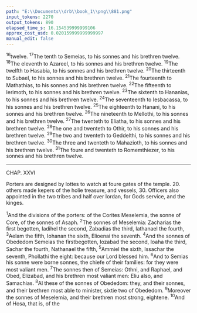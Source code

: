 ```yaml
---
path: "E:\\Documents\\drb\\book_1\\png\\881.png"
input_tokens: 2270
output_tokens: 890
elapsed_time_s: 16.154539999999106
approx_cost_usd: 0.020159999999999997
manual_edit: false
---
```

<sup>16</sup>twelve. <sup>17</sup>The tenth to Semeias, to his sonnes and his brethren twelve. <sup>18</sup>The eleventh to Azareel, to his sonnes and his brethren twelve. <sup>19</sup>The twelfth to Hasabia, to his sonnes and his brethren twelve. <sup>20</sup>The thirteenth to Subael, to his sonnes and his brethren twelve. <sup>21</sup>The fourteenth to Mathathias, to his sonnes and his brethren twelve. <sup>22</sup>The fifteenth to Ierimoth, to his sonnes and his brethren twelve. <sup>23</sup>The sixtenth to Hananias, to his sonnes and his brethren twelve. <sup>24</sup>The seventeenth to Iesbacassa, to his sonnes and his brethren twelve. <sup>25</sup>The eighteenth to Hanani, to his sonnes and his brethren twelve. <sup>26</sup>The nineteenth to Mellothi, to his sonnes and his brethren twelve. <sup>27</sup>The twenteth to Eliatha, to his sonnes and his brethren twelve. <sup>28</sup>The one and twenteth to Othir, to his sonnes and his brethren twelve. <sup>29</sup>The two and twenteth to Geddelthi, to his sonnes and his brethren twelve. <sup>30</sup>The three and twenteth to Mahazioth, to his sonnes and his brethren twelve. <sup>31</sup>The foure and twenteth to Romemthiezer, to his sonnes and his brethren twelve.

<hr>

CHAP. XXVI

<aside>Porters are designed by lottes to watch at foure gates of the temple. 20. others made kepers of the holie treasure, and vessels, 30. Officers also appointed in the two tribes and half over Iordan, for Gods service, and the kinges.</aside>

<sup>1</sup>And the divisions of the porters: of the Corites Meselemia, the sonne of Core, of the sonnes of Asaph. <sup>2</sup>The sonnes of Meselemia: Zacharias the first begotten, Iadihel the second, Zabadias the third, Iathanael the fourth, <sup>3</sup>Aelam the fifth, Iohanan the sixth, Elioenai the seventh. <sup>4</sup>And the sonnes of Obededom Semeias the firstbegotten, Iozabad the second, Ioaha the third, Sachar the fourth, Nathanael the fifth, <sup>5</sup>Ammiel the sixth, Issachar the seventh, Phollathi the eight: because our Lord blessed him. <sup>6</sup>And to Semias his sonne were borne sonnes, the chiefe of their families: for they were most valiant men. <sup>7</sup>The sonnes then of Semeias: Othni, and Raphael, and Obed, Elizabad, and his brethren most valiant men: Eliu also, and Samachias. <sup>8</sup>Al these of the sonnes of Obededom: they, and their sonnes, and their brethren most able to minister, sixtie two of Obededom. <sup>9</sup>Moreover the sonnes of Meselemia, and their brethren most strong, eightene. <sup>10</sup>And of Hosa, that is, of the